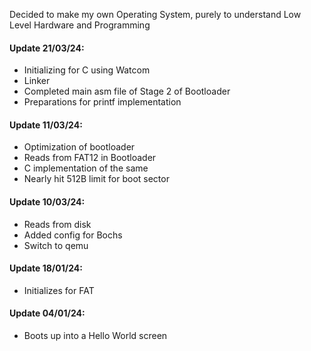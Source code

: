 Decided to make my own Operating System, purely to understand Low Level Hardware and Programming


#### Update 21/03/24:
- Initializing for C using Watcom
- Linker
- Completed main asm file of Stage 2 of Bootloader
- Preparations for printf implementation


#### Update 11/03/24:
- Optimization of bootloader
- Reads from FAT12 in Bootloader
- C implementation of the same
- Nearly hit 512B limit for boot sector

#### Update 10/03/24:
- Reads from disk
- Added config for Bochs
- Switch to qemu

#### Update 18/01/24:
- Initializes for FAT


#### Update 04/01/24:
- Boots up into a Hello World screen


